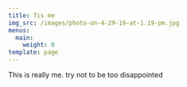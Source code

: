 ```yaml
---
title: Tis me
img_src: /images/photo-on-4-29-19-at-1.19-pm.jpg
menus:
  main:
    weight: 0
template: page
---
```

This is really me. try not to be too disappointed
